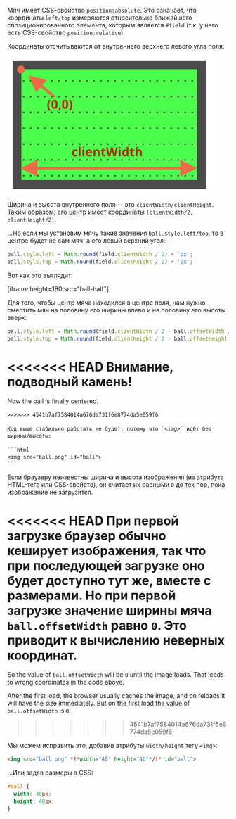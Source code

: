 Мяч имеет CSS-свойство `position:absolute`. Это означает, что координаты `left/top` измеряются относительно ближайшего спозиционированного элемента, которым является `#field` (т.к. у него есть CSS-свойство `position:relative`).

Координаты отсчитываются от внутреннего верхнего левого угла поля:

![](field.svg)

Ширина и высота внутреннего поля -- это `clientWidth/clientHeight`. Таким образом, его центр имеет координаты `(clientWidth/2, clientHeight/2)`.

...Но если мы установим мячу такие значения `ball.style.left/top`, то в центре будет не сам мяч, а его левый верхний угол:

```js
ball.style.left = Math.round(field.clientWidth / 2) + 'px';
ball.style.top = Math.round(field.clientHeight / 2) + 'px';
```

Вот как это выглядит:

[iframe height=180 src="ball-half"]

Для того, чтобы центр мяча находился в центре поля, нам нужно сместить мяч на половину его ширины влево и на половину его высоты вверх:

```js
ball.style.left = Math.round(field.clientWidth / 2 - ball.offsetWidth / 2) + 'px';
ball.style.top = Math.round(field.clientHeight / 2 - ball.offsetHeight / 2) + 'px';
```

<<<<<<< HEAD
**Внимание, подводный камень!**
=======
Now the ball is finally centered.

````warn header="Attention: the pitfall!"
>>>>>>> 4541b7af7584014a676da731f6e8774da5e059f6

Код выше стабильно работать не будет, потому что `<img>` идёт без ширины/высоты:

```html
<img src="ball.png" id="ball">
```
````

Если браузеру неизвестны ширина и высота изображения (из атрибута HTML-тега или CSS-свойств), он считает их равными `0` до тех пор, пока изображение не загрузится.

<<<<<<< HEAD
При первой загрузке браузер обычно кеширует изображения, так что при последующей загрузке оно будет доступно тут же, вместе с размерами. Но при первой загрузке значение ширины мяча `ball.offsetWidth` равно `0`. Это приводит к вычислению неверных координат.
=======
So the value of `ball.offsetWidth` will be `0` until the image loads. That leads to wrong coordinates in the code above.

After the first load, the browser usually caches the image, and on reloads it will have the size immediately. But on the first load the value of `ball.offsetWidth` is `0`.
>>>>>>> 4541b7af7584014a676da731f6e8774da5e059f6

Мы можем исправить это, добавив атрибуты `width/height` тегу `<img>`:

```html
<img src="ball.png" *!*width="40" height="40"*/!* id="ball">
```

...Или задав размеры в CSS:

```css
#ball {
  width: 40px;
  height: 40px;
}
```
